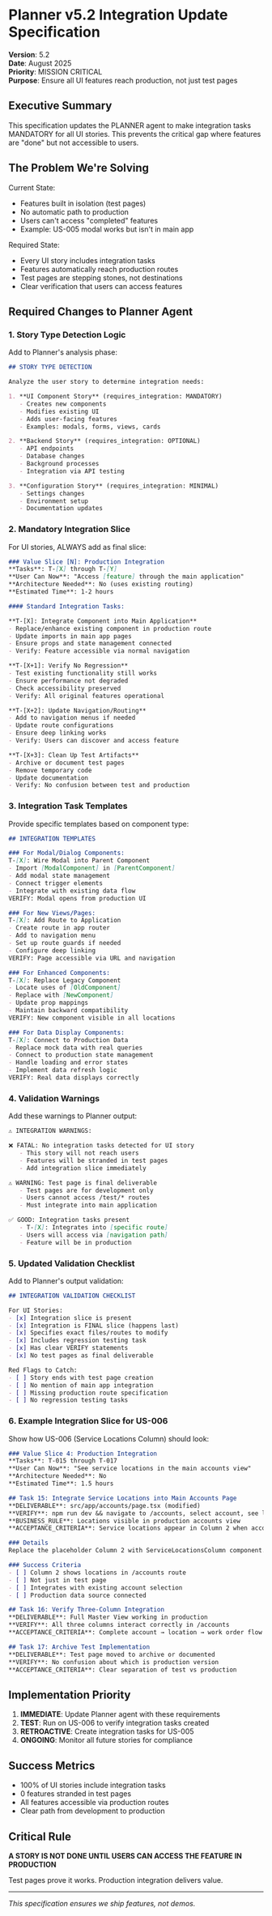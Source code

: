 # Planner v5.2 Integration Update Specification
**Version**: 5.2  
**Date**: August 2025  
**Priority**: MISSION CRITICAL  
**Purpose**: Ensure all UI features reach production, not just test pages

## Executive Summary

This specification updates the PLANNER agent to make integration tasks MANDATORY for all UI stories. This prevents the critical gap where features are "done" but not accessible to users.

## The Problem We're Solving

Current State:
- Features built in isolation (test pages)
- No automatic path to production
- Users can't access "completed" features
- Example: US-005 modal works but isn't in main app

Required State:
- Every UI story includes integration tasks
- Features automatically reach production routes
- Test pages are stepping stones, not destinations
- Clear verification that users can access features

## Required Changes to Planner Agent

### 1. Story Type Detection Logic

Add to Planner's analysis phase:

```markdown
## STORY TYPE DETECTION

Analyze the user story to determine integration needs:

1. **UI Component Story** (requires_integration: MANDATORY)
   - Creates new components
   - Modifies existing UI
   - Adds user-facing features
   - Examples: modals, forms, views, cards

2. **Backend Story** (requires_integration: OPTIONAL)
   - API endpoints
   - Database changes
   - Background processes
   - Integration via API testing

3. **Configuration Story** (requires_integration: MINIMAL)
   - Settings changes
   - Environment setup
   - Documentation updates
```

### 2. Mandatory Integration Slice

For UI stories, ALWAYS add as final slice:

```markdown
### Value Slice [N]: Production Integration
**Tasks**: T-[X] through T-[Y]
**User Can Now**: "Access [feature] through the main application"
**Architecture Needed**: No (uses existing routing)
**Estimated Time**: 1-2 hours

#### Standard Integration Tasks:

**T-[X]: Integrate Component into Main Application**
- Replace/enhance existing component in production route
- Update imports in main app pages
- Ensure props and state management connected
- Verify: Feature accessible via normal navigation

**T-[X+1]: Verify No Regression**
- Test existing functionality still works
- Ensure performance not degraded
- Check accessibility preserved
- Verify: All original features operational

**T-[X+2]: Update Navigation/Routing**
- Add to navigation menus if needed
- Update route configurations
- Ensure deep linking works
- Verify: Users can discover and access feature

**T-[X+3]: Clean Up Test Artifacts**
- Archive or document test pages
- Remove temporary code
- Update documentation
- Verify: No confusion between test and production
```

### 3. Integration Task Templates

Provide specific templates based on component type:

```markdown
## INTEGRATION TEMPLATES

### For Modal/Dialog Components:
T-[X]: Wire Modal into Parent Component
- Import [ModalComponent] in [ParentComponent]
- Add modal state management
- Connect trigger elements
- Integrate with existing data flow
VERIFY: Modal opens from production UI

### For New Views/Pages:
T-[X]: Add Route to Application
- Create route in app router
- Add to navigation menu
- Set up route guards if needed
- Configure deep linking
VERIFY: Page accessible via URL and navigation

### For Enhanced Components:
T-[X]: Replace Legacy Component
- Locate uses of [OldComponent]
- Replace with [NewComponent]
- Update prop mappings
- Maintain backward compatibility
VERIFY: New component visible in all locations

### For Data Display Components:
T-[X]: Connect to Production Data
- Replace mock data with real queries
- Connect to production state management
- Handle loading and error states
- Implement data refresh logic
VERIFY: Real data displays correctly
```

### 4. Validation Warnings

Add these warnings to Planner output:

```markdown
⚠️ INTEGRATION WARNINGS:

❌ FATAL: No integration tasks detected for UI story
   - This story will not reach users
   - Features will be stranded in test pages
   - Add integration slice immediately

⚠️ WARNING: Test page is final deliverable
   - Test pages are for development only
   - Users cannot access /test/* routes
   - Must integrate into main application

✅ GOOD: Integration tasks present
   - T-[X]: Integrates into [specific route]
   - Users will access via [navigation path]
   - Feature will be in production
```

### 5. Updated Validation Checklist

Add to Planner's output validation:

```markdown
## INTEGRATION VALIDATION CHECKLIST

For UI Stories:
- [x] Integration slice is present
- [x] Integration is FINAL slice (happens last)
- [x] Specifies exact files/routes to modify
- [x] Includes regression testing task
- [x] Has clear VERIFY statements
- [x] No test pages as final deliverable

Red Flags to Catch:
- [ ] Story ends with test page creation
- [ ] No mention of main app integration
- [ ] Missing production route specification
- [ ] No regression testing tasks
```

### 6. Example Integration Slice for US-006

Show how US-006 (Service Locations Column) should look:

```markdown
### Value Slice 4: Production Integration
**Tasks**: T-015 through T-017
**User Can Now**: "See service locations in the main accounts view"
**Architecture Needed**: No
**Estimated Time**: 1.5 hours

## Task 15: Integrate Service Locations into Main Accounts Page
**DELIVERABLE**: src/app/accounts/page.tsx (modified)
**VERIFY**: npm run dev && navigate to /accounts, select account, see locations
**BUSINESS_RULE**: Locations visible in production accounts view
**ACCEPTANCE_CRITERIA**: Service locations appear in Column 2 when account selected

### Details
Replace the placeholder Column 2 with ServiceLocationsColumn component. Connect to account selection state from Column 1.

### Success Criteria
- [ ] Column 2 shows locations in /accounts route
- [ ] Not just in test page
- [ ] Integrates with existing account selection
- [ ] Production data source connected

## Task 16: Verify Three-Column Integration
**DELIVERABLE**: Full Master View working in production
**VERIFY**: All three columns interact correctly in /accounts
**ACCEPTANCE_CRITERIA**: Complete account → location → work order flow

## Task 17: Archive Test Implementation
**DELIVERABLE**: Test page moved to archive or documented
**VERIFY**: No confusion about which is production version
**ACCEPTANCE_CRITERIA**: Clear separation of test vs production
```

## Implementation Priority

1. **IMMEDIATE**: Update Planner agent with these requirements
2. **TEST**: Run on US-006 to verify integration tasks created
3. **RETROACTIVE**: Create integration tasks for US-005
4. **ONGOING**: Monitor all future stories for compliance

## Success Metrics

- 100% of UI stories include integration tasks
- 0 features stranded in test pages
- All features accessible via production routes
- Clear path from development to production

## Critical Rule

**A STORY IS NOT DONE UNTIL USERS CAN ACCESS THE FEATURE IN PRODUCTION**

Test pages prove it works. Production integration delivers value.

---

*This specification ensures we ship features, not demos.*